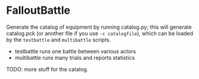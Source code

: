 # FalloutBattle

Generate the catalog of equipment by running catalog.py; this will
generate catalog.pck (or another file if you use `-c catalogfile`),
which can be loaded by the `testbattle` and `multibattle` scripts.

* testbattle runs one battle between various actors
* multibattle runs many trials and reports statistics

TODO: more stuff for the catalog.
